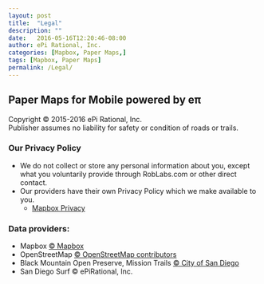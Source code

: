 ```yaml
---
layout: post
title:  "Legal"
description: ""
date:   2016-05-16T12:20:46-08:00
author: ePi Rational, Inc.
categories: [Mapbox, Paper Maps,]
tags: [Mapbox, Paper Maps]
permalink: /Legal/
---
```


## Paper Maps for Mobile powered by eπ
Copyright © 2015-2016 ePi Rational, Inc.  
Publisher assumes no liability for safety or condition of roads or trails.

### Our Privacy Policy
* We do not collect or store any personal information about you,
except what you voluntarily provide through RobLabs.com or other direct contact.
* Our providers have their own Privacy Policy which we make available to you.
  * [Mapbox Privacy]

### Data providers:
* Mapbox [© Mapbox][Mapbox]
* OpenStreetMap [© OpenStreetMap contributors][OpenStreetMap]
* Black Mountain Open Preserve, Mission Trails [© City of San Diego][SanDiego]
* San Diego Surf © ePiRational, Inc.

[Mapbox]: https://www.mapbox.com/about/maps/
[Mapbox Privacy]:  https://www.mapbox.com/privacy
[OpenStreetMap]: http://www.openstreetmap.org/copyright/
[SanDiego]: http://www.sandiego.gov/
[Apple Maps]: http://gspe21.ls.apple.com/html/attribution-12.html
[tsg]:  http://www.timestampgenerator.com

